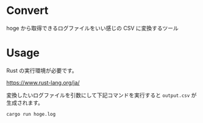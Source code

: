 # Convert

hoge から取得できるログファイルをいい感じの CSV に変換するツール

# Usage

Rust の実行環境が必要です。

https://www.rust-lang.org/ja/

変換したいログファイルを引数にして下記コマンドを実行すると `output.csv` が生成されます。

```sh
cargo run hoge.log
```
